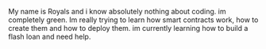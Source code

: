 My name is Royals and i know absolutely nothing about coding. im completely green. 
Im really trying to learn how smart contracts work, how to create them and how to deploy them. 
im currently learning how to build a flash loan and need help.


<!---
9Royals/9Royals is a ✨ special ✨ repository because its `README.md` (this file) appears on your GitHub profile.
You can click the Preview link to take a look at your changes.
--->
